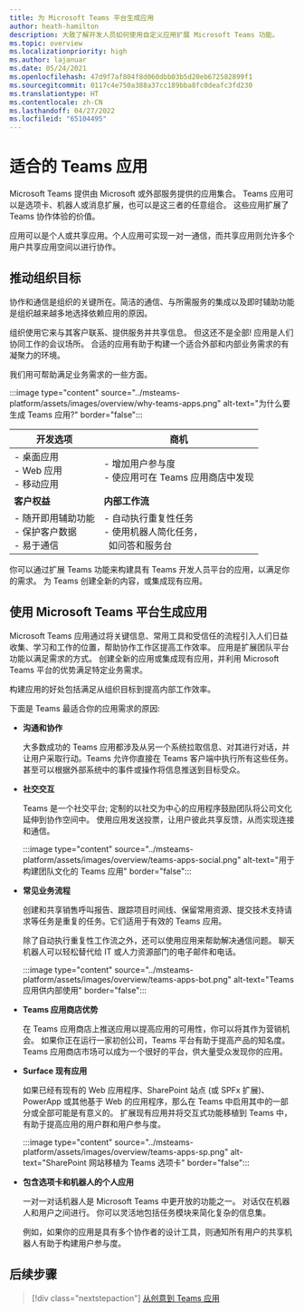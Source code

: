 ```yaml
---
title: 为 Microsoft Teams 平台生成应用
author: heath-hamilton
description: 大致了解开发人员如何使用自定义应用扩展 Microsoft Teams 功能。
ms.topic: overview
ms.localizationpriority: high
ms.author: lajanuar
ms.date: 05/24/2021
ms.openlocfilehash: 47d9f7af804f8d060dbb03b5d20eb672582899f1
ms.sourcegitcommit: 0117c4e750a388a37cc189bba8fc0deafc3fd230
ms.translationtype: HT
ms.contentlocale: zh-CN
ms.lasthandoff: 04/27/2022
ms.locfileid: "65104495"
---
```

# <a name="teams-app-that-fits"></a>适合的 Teams 应用

Microsoft Teams 提供由 Microsoft 或外部服务提供的应用集合。 Teams 应用可以是选项卡、机器人或消息扩展，也可以是这三者的任意组合。 这些应用扩展了 Teams 协作体验的价值。

应用可以是个人或共享应用。个人应用可实现一对一通信，而共享应用则允许多个用户共享应用空间以进行协作。

## <a name="driving-organizational-goals"></a>推动组织目标

协作和通信是组织的关键所在。简洁的通信、与所需服务的集成以及即时辅助功能是组织越来越多地选择依赖应用的原因。

组织使用它来与其客户联系、提供服务并共享信息。 但这还不是全部! 应用是人们协同工作的会议场所。 合适的应用有助于构建一个适合外部和内部业务需求的有凝聚力的环境。

我们用可帮助满足业务需求的一些方面。

:::image type="content" source="../msteams-platform/assets/images/overview/why-teams-apps.png" alt-text="为什么要生成 Teams 应用?" border="false":::

| **开发选项** | **商机** |
| --- | --- |
| - 桌面应用 <br> - Web 应用 <br> - 移动应用 | - 增加用户参与度 <br> - 使应用可在 Teams 应用商店中发现 |
| **客户权益** | **内部工作流** |
| - 随开即用辅助功能 <br> - 保护客户数据 <br> - 易于通信 | - 自动执行重复性任务 <br> - 使用机器人简化任务， <br> &nbsp;&nbsp;如问答和服务台 |

你可以通过扩展 Teams 功能来构建具有 Teams 开发人员平台的应用，以满足你的需求。 为 Teams 创建全新的内容，或集成现有应用。

## <a name="build-apps-with-microsoft-teams-platform"></a>使用 Microsoft Teams 平台生成应用

Microsoft Teams 应用通过将关键信息、常用工具和受信任的流程引入人们日益收集、学习和工作的位置，帮助协作工作区提高工作效率。 应用是扩展团队平台功能以满足需求的方式。 创建全新的应用或集成现有应用，并利用 Microsoft Teams 平台的优势满足特定业务需求。

构建应用的好处包括满足从组织目标到提高内部工作效率。

下面是 Teams 最适合你的应用需求的原因:

- **沟通和协作**

    大多数成功的 Teams 应用都涉及从另一个系统拉取信息、对其进行对话，并让用户采取行动。Teams 允许你直接在 Teams 客户端中执行所有这些任务。甚至可以根据外部系统中的事件或操作将信息推送到目标受众。

- **社交交互**

    Teams 是一个社交平台; 定制的以社交为中心的应用程序鼓励团队将公司文化延伸到协作空间中。 使用应用发送投票，让用户彼此共享反馈，从而实现连接和通信。

    :::image type="content" source="../msteams-platform/assets/images/overview/teams-apps-social.png" alt-text="用于构建团队文化的 Teams 应用" border="false":::

- **常见业务流程**

    创建和共享销售呼叫报告、跟踪项目时间线、保留常用资源、提交技术支持请求等任务是重复的任务。它们适用于有效的 Teams 应用。

    除了自动执行重复性工作流之外，还可以使用应用来帮助解决通信问题。 聊天机器人可以轻松替代给 IT 或人力资源部门的电子邮件和电话。

    :::image type="content" source="../msteams-platform/assets/images/overview/teams-apps-bot.png" alt-text="Teams 应用供内部使用" border="false":::

- **Teams 应用商店优势**

    在 Teams 应用商店上推送应用以提高应用的可用性，你可以将其作为营销机会。 如果你正在运行一家初创公司，Teams 平台有助于提高产品的知名度。 Teams 应用商店市场可以成为一个很好的平台，供大量受众发现你的应用。

- **Surface 现有应用**

    如果已经有现有的 Web 应用程序、SharePoint 站点 (或 SPFx 扩展)、PowerApp 或其他基于 Web 的应用程序，那么在 Teams 中启用其中的一部分或全部可能是有意义的。 扩展现有应用并将交互式功能移植到 Teams 中，有助于提高应用的用户群和用户参与度。

    :::image type="content" source="../msteams-platform/assets/images/overview/teams-apps-sp.png" alt-text="SharePoint 网站移植为 Teams 选项卡" border="false":::

- **包含选项卡和机器人的个人应用**

    一对一对话机器人是 Microsoft Teams 中更开放的功能之一。 对话仅在机器人和用户之间进行。 你可以灵活地包括任务模块来简化复杂的信息集。

    例如，如果你的应用是具有多个协作者的设计工具，则通知所有用户的共享机器人有助于构建用户参与度。

## <a name="next-step"></a>后续步骤

> [!div class="nextstepaction"]
> [从创意到 Teams 应用](overview-story.md)
